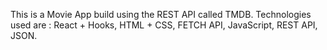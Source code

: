 This is a Movie App build using the REST API called TMDB.
Technologies used are : 
  React + Hooks, 
  HTML + CSS,
  FETCH API, 
  JavaScript,
  REST API,
  JSON.
